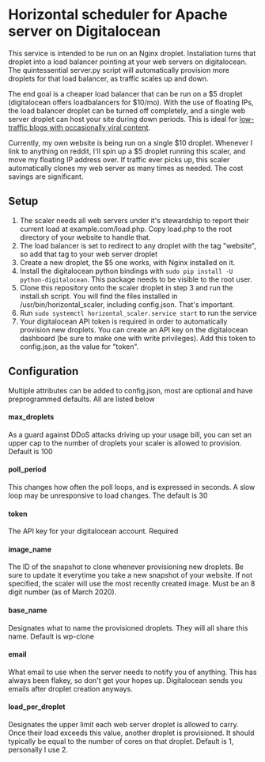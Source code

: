 # Horizontal scheduler for Apache server on Digitalocean

 This service is intended to be run on an Nginx droplet. Installation turns that droplet into a load balancer pointing
 at your web servers on digitalocean. The quintessential server.py script will automatically provision more droplets for
 that load balancer, as traffic scales up and down.
 
 The end goal is a cheaper load balancer that can be run on a $5 droplet (digitalocean offers loadbalancers for $10/mo).
 With the use of floating IPs, the load balancer droplet can be turned off completely, and a single web server droplet
 can host your site during down periods. This is ideal for [low-traffic blogs with occasionally viral
 content](orenbell.com).
 
 Currently, my own website is being run on a single $10 droplet. Whenever I link to anything on reddit, I'll spin up
 a $5 droplet running this scaler, and move my floating IP address over. If traffic ever picks up, this scaler
 automatically clones my web server as many times as needed. The cost savings are significant.
 
 ## Setup
 
 1) The scaler needs all web servers under it's stewardship to report their current load at example.com/load.php. Copy
 load.php to the root directory of your website to handle that.
 2) The load balancer is set to redirect to any droplet with the tag "website", so add that tag to your web server
 droplet
 3) Create a new droplet, the $5 one works, with Nginx installed on it.
 4) Install the digitalocean python bindings with `sudo pip install -U python-digitalocean`. This package needs to be
 visible to the root user. 
 5) Clone this repository onto the scaler droplet in step 3 and run the install.sh script.
 You will find the files installed in /usr/bin/horizontal_scaler, including config.json. That's important.
 6) Run `sudo systemctl horizontal_scaler.service start` to run the service
 7) Your digitalocean API token is required in order to automatically provision new droplets. You can create an API key
 on the digitalocean dashboard (be sure to make one with write privileges). Add this token to config.json, as the value
 for "token".
 
 ## Configuration
 
Multiple attributes can be added to config.json, most are optional and have preprogrammed defaults. All are listed below

#### max_droplets

As a guard against DDoS attacks driving up your usage bill, you can set an upper cap to the number of droplets your
scaler is allowed to provision. Default is 100

#### poll_period

This changes how often the poll loops, and is expressed in seconds. A slow loop may be unresponsive to load changes. The
default is 30

#### token

The API key for your digitalocean account. Required

#### image_name

The ID of the snapshot to clone whenever provisioning new droplets. Be sure to update it everytime you take a new
snapshot of your website. If not specified, the scaler will use the most recently created image. Must be an 8 digit
number (as of March 2020).

#### base_name

Designates what to name the provisioned droplets. They will all share this name. Default is wp-clone

#### email

What email to use when the server needs to notify you of anything. This has always been flakey, so don't get your hopes
up. Digitalocean sends you emails after droplet creation anyways.

#### load_per_droplet

Designates the upper limit each web server droplet is allowed to carry. Once their load exceeds this value, another
droplet is provisioned. It should typically be equal to the number of cores on that droplet. Default is 1, personally
I use 2.
 